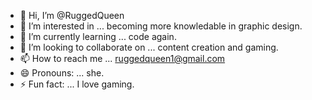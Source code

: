 - 👋 Hi, I’m @RuggedQueen
- 👀 I’m interested in ... becoming more knowledable in graphic design.
- 🌱 I’m currently learning ... code again.
- 💞️ I’m looking to collaborate on ... content creation and gaming.
- 📫 How to reach me ... ruggedqueen1@gmail.com
- 😄 Pronouns: ... she.
- ⚡ Fun fact: ... I love gaming.

<!---
RuggedQueen/RuggedQueen is a ✨ special ✨ repository because its `README.md` (this file) appears on your GitHub profile.
You can click the Preview link to take a look at your changes.
--->
